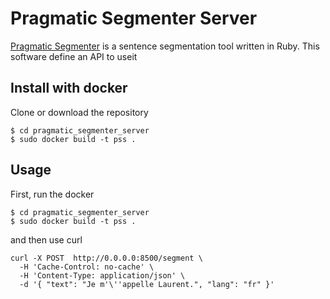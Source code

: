 # Pragmatic Segmenter Server
[Pragmatic Segmenter](https://github.com/diasks2/pragmatic_segmenter) is a sentence segmentation tool written in Ruby. This software define an API to useit

## Install with docker
Clone or download the repository
```
$ cd pragmatic_segmenter_server
$ sudo docker build -t pss .
```
## Usage
First, run the docker

```
$ cd pragmatic_segmenter_server
$ sudo docker build -t pss .
```

and then use curl
```
curl -X POST  http://0.0.0.0:8500/segment \
  -H 'Cache-Control: no-cache' \
  -H 'Content-Type: application/json' \
  -d '{ "text": "Je m'\''appelle Laurent.", "lang": "fr" }'
```

